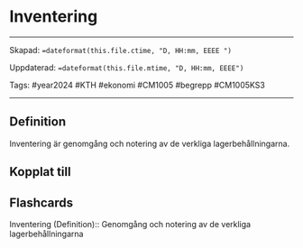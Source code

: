 # Inventering

---

Skapad: `=dateformat(this.file.ctime, "D, HH:mm, EEEE ")`

Uppdaterad: `=dateformat(this.file.mtime, "D, HH:mm, EEEE")`

Tags: #year2024 #KTH #ekonomi #CM1005 #begrepp #CM1005KS3

---

## Definition

Inventering är genomgång och notering av de verkliga lagerbehållningarna.

## Kopplat till

## Flashcards

Inventering (Definition):: Genomgång och notering av de verkliga lagerbehållningarna
